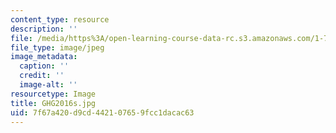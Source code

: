 ```yaml
---
content_type: resource
description: ''
file: /media/https%3A/open-learning-course-data-rc.s3.amazonaws.com/1-74-land-water-food-and-climate-fall-2020/7f67a420d9cd442107659fcc1dacac63_GHG2016s.jpg
file_type: image/jpeg
image_metadata:
  caption: ''
  credit: ''
  image-alt: ''
resourcetype: Image
title: GHG2016s.jpg
uid: 7f67a420-d9cd-4421-0765-9fcc1dacac63
---
```

